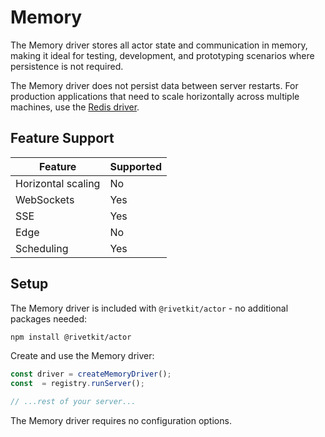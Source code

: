 # Memory

The Memory driver stores all actor state and communication in memory, making it ideal for testing, development, and prototyping scenarios where persistence is not required.

The Memory driver does not persist data between server restarts. For production applications that need to scale horizontally across multiple machines, use the [Redis driver](/docs/drivers/redis).

## Feature Support

| Feature | Supported |
| --- | --- |
| Horizontal scaling | No |
| WebSockets | Yes |
| SSE | Yes |
| Edge | No |
| Scheduling | Yes |

## Setup

The Memory driver is included with `@rivetkit/actor` - no additional packages needed:

```bash
npm install @rivetkit/actor
```

Create and use the Memory driver:

```typescript }
const driver = createMemoryDriver();
const  = registry.runServer();

// ...rest of your server...
```

The Memory driver requires no configuration options.